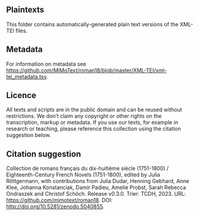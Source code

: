 ## Plaintexts

This folder contains automatically-generated plain text versions of the XML-TEI files. 

## Metadata 

For information on metadata see https://github.com/MiMoText/roman18/blob/master/XML-TEI/xml-tei_metadata.tsv. 

## Licence

All texts and scripts are in the public domain and can be reused without restrictions. We don’t claim any copyright or other rights on the transcription, markup or metadata. If you use our texts, for example in research or teaching, please reference this collection using the citation suggestion below.

## Citation suggestion

Collection de romans français du dix-huitième siècle (1751-1800) / Eighteenth-Century French Novels (1751-1800), edited by Julia Röttgermann, with contributions from Julia Dudar, Henning Gebhard, Anne Klee, Johanna Konstanciak, Damir Padieu, Amelie Probst, Sarah Rebecca Ondraszek and Christof Schöch. Release v0.3.0. Trier: TCDH, 2023. URL: https://github.com/mimotext/roman18. DOI: http://doi.org/10.5281/zenodo.5040855.

